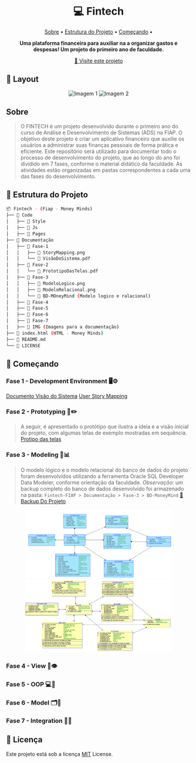 <h1 align="center" style="font-weight: bold;">💻 Fintech</h1>

<p align="center">
 <a href="#about">Sobre</a> •
 <a href="#structure">Estrutura do Projeto</a> •
 <a href="#started">Começando</a> •
</p>

<p align="center"> 
 <b>Uma plataforma financeira para auxiliar na a organizar gastos e despesas! Um projeto do primeiro ano de faculdade.</b>
</p>

<p align="center">
 <a href="">📱 Visite este projeto</a>
</p>


<h2>🎨 Layout</h2>

<p align="center">
 <img src="" alt="Imagem 1" width="400px">
 <img src="" alt="Imagem 2" width="400px">
</p>


<h2 id="about">Sobre</h2>

> O FINTECH é um projeto desenvolvido durante o primeiro ano do curso de Análise e Desenvolvimento de Sistemas (ADS) na FIAP.
> O objetivo deste projeto é criar um aplicativo financeiro que auxilie os usuários a administrar suas finanças pessoais de forma prática e eficiente.
> Este repositório será utilizado para documentar todo o processo de desenvolvimento do projeto, que ao longo do ano foi dividido em 7 fases, conforme o material didático da faculdade.
> As atividades estão organizadas em pastas correspondentes a cada uma das fases do desenvolvimento.


<h2 id="structure">📂 Estrutura do Projeto</h2>

```bash
📦 Fintech - (Fiap - Money Minds)
├── 📁 Code
│   ├── 📁 Style
│   ├── 📁 Js
│   ├── 📁 Pages
├── 📁 Documentação
│   ├── 📁 Fase-1
│   │   ├── 📄 StoryMapping.png
│   │   └── 📄 VisãoDoSistema.pdf
│   ├── 📁 Fase-2 
│   │   └── 📄 PrototipoDasTelas.pdf
│   ├── 📁 Fase-3
│   │   ├── 📄 ModeloLogico.png
│   │   ├── 📄 ModeloRelacional.png
│   │   └── 📁 BD-MOneyMind (Modelo logico e ralacional)
│   ├── 📁 Fase-4
│   ├── 📁 Fase-5
│   ├── 📁 Fase-6
│   ├── 📁 Fase-7
│   ├── 📁 IMG (Imagens para a documentação)
├── 📄 index.html (HTML - Money Minds)
├── 📄 README.md
└── 📄 LICENSE
```


<h2 id="started">🚀 Começando</h2>

### Fase 1 - Development Environment 🖥️⚙️

[Documento Visão do Sistema](Documentação/Fase-1/DocumentoVisãoDoSistema.pdf)
[User Story Mapping](Documentação/Fase-1/UserStoryMapping-Money%20Minds.pdf)


### Fase 2 - Prototyping 🧩✏️

> A seguir, é apresentado o protótipo que ilustra a ideia e a visão inicial do projeto, com algumas telas de exemplo mostradas em sequência.
[Protipo das telas](Documentação/Fase-2/MoneyMind-Merged.pdf)


### Fase 3 - Modeling 🧠📊

> O modelo lógico e o modelo relacional do banco de dados do projeto foram desenvolvidos utilizando a ferramenta Oracle SQL Developer Data Modeler, conforme orientação da faculdade.
> *Observação*: um backup completo do banco de dados desenvolvido foi armazenado na pasta: `Fintech-FIAP > Documentação > Fase-3 > BD-MoneyMind`
[📂 Backup Do Projeto](Documentação/Fase-3/BD-MoneyMind/)

<p align="center"> 
  <img src="Documentação/Fase-3/MoneyMind-BD-Logicol.png" alt="Modelo Lógico" width="400px">
  <img src="Documentação/Fase-3/MoneyMind_BD-Relacional.png" alt="Modelo Relacional" width="400px">
</p>


### Fase 4 - View 🎨👁️

### Fase 5 - OOP 💻🔄

### Fase 6 - Model 🗂️🧱

### Fase 7 - Integration 🔗🚀



## 📜 Licença

Este projeto está sob a licença [MIT]() License.